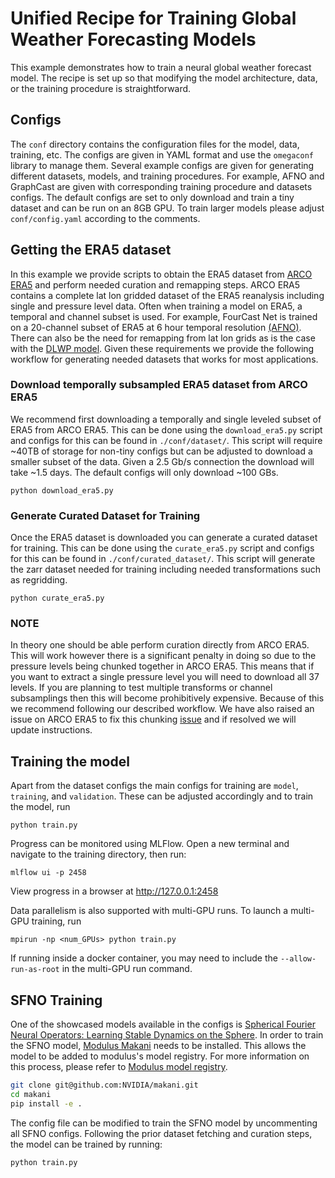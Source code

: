 # Unified Recipe for Training Global Weather Forecasting Models

This example demonstrates how to train a neural global weather forecast model.
The recipe is set up so that modifying the model architecture, data, or the
training procedure is straightforward.

## Configs

The `conf` directory contains the configuration files for the model, data,
training, etc. The configs are given in YAML format and use the `omegaconf`
library to manage them. Several example configs are given for generating
different datasets, models, and training procedures. For example, AFNO and
GraphCast are given with corresponding training procedure and datasets configs.
The default configs are set to only download and train a tiny dataset and can be
run on an 8GB GPU. To train larger models please adjust `conf/config.yaml`
according to the comments.

## Getting the ERA5 dataset

In this example we provide scripts to obtain the ERA5 dataset from [ARCO
ERA5](https://github.com/google-research/arco-era5) and perform needed curation
and remapping steps. ARCO ERA5 contains a complete lat lon gridded dataset of
the ERA5 reanalysis including single and pressure level data. Often when
training a model on ERA5, a temporal and channel subset is used. For example,
FourCast Net is trained on a 20-channel subset of ERA5 at 6 hour temporal
resolution [(AFNO)](https://openreview.net/pdf?id=EXHG-A3jlM). There can also be
the need for remapping from lat lon grids as is the case with the [DLWP
model](https://agupubs.onlinelibrary.wiley.com/doi/epdf/10.1029/2021MS002502).
Given these requirements we provide the following workflow for generating needed
datasets that works for most applications.

### Download temporally subsampled ERA5 dataset from ARCO ERA5

We recommend first downloading a temporally and single leveled subset of ERA5
from ARCO ERA5. This can be done using the `download_era5.py` script and configs
for this can be found in `./conf/dataset/`. This script will require ~40TB of
storage for non-tiny configs but can be adjusted to download a smaller subset of
the data. Given a 2.5 Gb/s connection the download will take ~1.5 days. The
default configs will only download ~100 GBs.

```python download_era5.py```

### Generate Curated Dataset for Training

Once the ERA5 dataset is downloaded you can generate a curated dataset for
training. This can be done using the `curate_era5.py` script and configs for
this can be found in `./conf/curated_dataset/`. This script will generate the
zarr dataset needed for training including needed transformations such as
regridding.

```python curate_era5.py```

### NOTE

In theory one should be able perform curation directly from ARCO ERA5. This will
work however there is a significant penalty in doing so due to the pressure
levels being chunked together in ARCO ERA5. This means that if you want to
extract a single pressure level you will need to download all 37 levels. If you
are planning to test multiple transforms or channel subsamplings then this will
become prohibitively expensive. Because of this we recommend following our
described workflow. We have also raised an issue on ARCO ERA5 to fix this
chunking [issue](https://github.com/google-research/arco-era5/issues/69) and if
resolved we will update instructions.

## Training the model

Apart from the dataset configs the main configs for training are `model`,
`training`, and `validation`. These can be adjusted accordingly and to train the
model, run

```python train.py```

Progress can be monitored using MLFlow. Open a new terminal and navigate to the
training directory, then run:

```mlflow ui -p 2458```

View progress in a browser at <http://127.0.0.1:2458>

Data parallelism is also supported with multi-GPU runs. To launch a multi-GPU
training, run

```mpirun -np <num_GPUs> python train.py```

If running inside a docker container, you may need to include the
`--allow-run-as-root` in the multi-GPU run command.

## SFNO Training

One of the showcased models available in the configs is [Spherical Fourier Neural Operators:
Learning Stable Dynamics on the Sphere](https://arxiv.org/pdf/2306.03838.pdf). In order to
train the SFNO model, [Modulus Makani](https://github.com/NVIDIA/modulus-makani)
needs to be installed. This allows the model to be added to modulus's model registry.
For more information on this process, please refer to [Modulus model registry](
https://docs.nvidia.com/deeplearning/modulus/modulus-core/api/modulus.models.html#modulus-model-registry-and-entry-points).

```bash
git clone git@github.com:NVIDIA/makani.git
cd makani
pip install -e .
```

The config file can be modified to train the SFNO model by uncommenting all SFNO configs.
Following the prior dataset fetching and curation steps, the model can be trained by running:

```python train.py```
